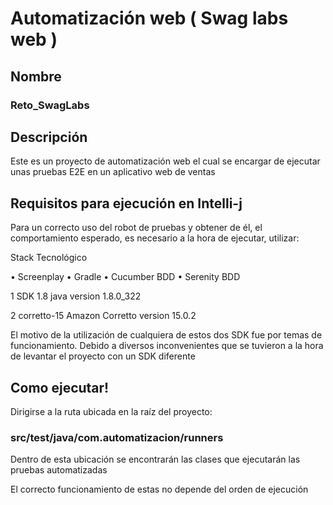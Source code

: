 # Automatización web ( Swag labs web )

## Nombre
### Reto_SwagLabs

## Descripción
Este es un proyecto de automatización web el cual se encargar de ejecutar unas pruebas E2E en un aplicativo web de ventas

## Requisitos para ejecución en Intelli-j
Para un correcto uso del robot de pruebas y obtener de él, el comportamiento esperado, es necesario
a la hora de ejecutar, utilizar:

Stack Tecnológico

•	Screenplay
•	Gradle
•	Cucumber BDD
•	Serenity BDD

1 SDK 1.8 java version 1.8.0_322

2 corretto-15 Amazon Corretto version 15.0.2

El motivo de la utilización de cualquiera de estos dos SDK fue por temas de funcionamiento.
Debido a diversos inconvenientes que se tuvieron a la hora de levantar el proyecto con un SDK diferente


## Como ejecutar!

Dirigirse a la ruta ubicada en la raíz del proyecto:

### src/test/java/com.automatizacion/runners

Dentro de esta ubicación se encontrarán las clases que ejecutarán las pruebas automatizadas

El correcto funcionamiento de estas no depende del orden de ejecución